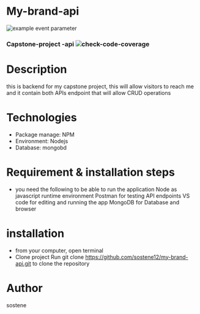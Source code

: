 # My-brand-api

![example event parameter](https://github.com/github/docs/actions/workflows/main.yml/badge.svg?event=push)

### Capstone-project -api   ![check-code-coverage](https://img.shields.io/badge/code--coverage-72.24%25-yellow)


# Description

this is backend for my capstone project, this will allow visitors to reach me and
it contain both APIs endpoint that will allow CRUD operations

# Technologies

- Package manage: NPM
- Environment: Nodejs
- Database: mongobd

# Requirement & installation steps

- you need the following to be able to run the application
  Node as javascript runtime environment
  Postman for testing API endpoints
  VS code for editing and running the app
  MongoDB for Database and
  browser

# installation

- from your computer, open terminal
- Clone project
  Run git clone https://github.com/sostene12/my-brand-api.git to clone the repository

# Author

sostene
